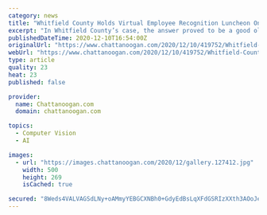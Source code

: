```yaml
---
category: news
title: "Whitfield County Holds Virtual Employee Recognition Luncheon On Wednesday"
excerpt: "In Whitfield County’s case, the answer proved to be a good ol’ dose of perseverance, washed down with a spoonful of high-tech ingenuity. Normally held at Edwards Park Community Center, the 2020 Whitfield County Employee Recognition Luncheon used Zoom – the popular videoconferencing app that connects others face-to-face virtually – to bring workers together electronically from the various departments around the county."
publishedDateTime: 2020-12-10T16:54:00Z
originalUrl: "https://www.chattanoogan.com/2020/12/10/419752/Whitfield-County-Holds-Virtual-Employee.aspx"
webUrl: "https://www.chattanoogan.com/2020/12/10/419752/Whitfield-County-Holds-Virtual-Employee.aspx"
type: article
quality: 23
heat: 23
published: false

provider:
  name: Chattanoogan.com
  domain: chattanoogan.com

topics:
  - Computer Vision
  - AI

images:
  - url: "https://images.chattanoogan.com/2020/12/gallery.127412.jpg"
    width: 500
    height: 269
    isCached: true

secured: "8Weds4VALVAGSdLNy+oAMmyYEBGCXNBh0+GdyEdBsLqXFdGSRIzXXth3AOoJezaKVUWw3l2ZrkHIxvCehg7mWwoGi3/eCPIItZC0w8PX7+JdYlndDRCMYu32GUz+LlAmRPF50Urq3fasx8YtiaaRcy+KCAp+mdCfxm4glTmtroU3E3Fao86V+1+rs8CPA9m6oYQ0Mx4V1PBlmO8dbbD2BI91vxl7RZ2pNOgcSUK4ssnUi6D8p/ohB5TsyUkHplGnP4Z8VOYK1mtEnPUcRKI6APlI2LIs2u0gMuC3bZPCmhz/gBUi3gZ8HUm3McKcU3R7+r56kv7o4aSpgDJpaUScH3qw5M9KzA4zydyyv00Ow8o=;2UGJkIpaAujU5EjwfpOqBg=="
---
```


